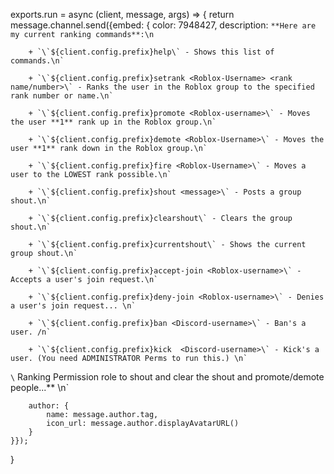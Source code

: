 
exports.run = async (client, message, args) => {
    return message.channel.send({embed: {
        color: 7948427, 
        description: `**Here are my current ranking commands**:\n`
        
        + `\`${client.config.prefix}help\` - Shows this list of commands.\n`
        
        + `\`${client.config.prefix}setrank <Roblox-Username> <rank name/number>\` - Ranks the user in the Roblox group to the specified rank number or name.\n`
        
        + `\`${client.config.prefix}promote <Roblox-username>\` - Moves the user **1** rank up in the Roblox group.\n`
        
        + `\`${client.config.prefix}demote <Roblox-Username>\` - Moves the user **1** rank down in the Roblox group.\n`
        
        + `\`${client.config.prefix}fire <Roblox-Username>\` - Moves a user to the LOWEST rank possible.\n`
        
        + `\`${client.config.prefix}shout <message>\` - Posts a group shout.\n`
        
        + `\`${client.config.prefix}clearshout\` - Clears the group shout.\n`
        
        + `\`${client.config.prefix}currentshout\` - Shows the current group shout.\n`
        
        + `\`${client.config.prefix}accept-join <Roblox-username>\` - Accepts a user's join request.\n`
        
        + `\`${client.config.prefix}deny-join <Roblox-username>\` - Denies a user's join request... \n`
        
        + `\`${client.config.prefix}ban <Discord-username>\` - Ban's a user. /n` 
        
        + `\`${client.config.prefix}kick  <Discord-username>\` - Kick's a user. (You need ADMINISTRATOR Perms to run this.) \n`
        
                                  
  `\` Ranking Permission role to shout and clear the shout and promote/demote people...** \n` 
       
        author: {
            name: message.author.tag,
            icon_url: message.author.displayAvatarURL()
        }
    }});
}
